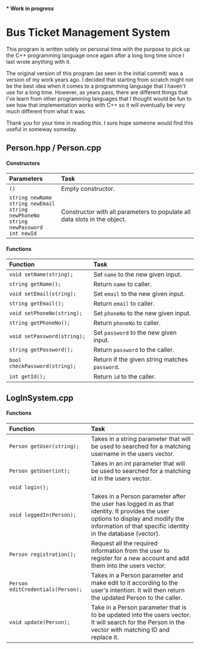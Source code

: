 #### __* Work in progress__

# Bus Ticket Management System

This program is written solely on personal time with the purpose to pick up the C++ programming language once again after a long long time since I last wrote anything with it.

The original version of this program (as seen in the initial commit) was a version of my work years ago. I decided that starting from scratch might not be the best idea when it comes to a programming language that I haven't use for a long time. However, as years pass, there are different things that I've learn from other programming languages that I thought would be fun to see how that implementation works with C++ so it will eventually be very much different from what it was.

Thank you for your time in reading this. I sure hope someone would find this useful in someway someday.

## Person.hpp / Person.cpp

#### Constructors

| Parameters | Task |
|:-----------|:-----------------------------|
| `()` | Empty constructor. |
| `string newName`<br>`string newEmail`<br>`string newPhoneNo`<br>`string newPassword`<br>`int newId` | Constructor with all parameters to populate all data slots in the object. |

#### Functions

| Function | Task |
|:----------------------|:-------------------------|
| `void setName(string);` | Set `name` to the new given input. |
| `string getName();` | Return `name` to caller. |
| `void setEmail(string);` | Set `email` to the new given input. |
| `string getEmail();` | Return `email` to caller. |
| `void setPhoneNo(string);` | Set `phoneNo` to the new given input. |
| `string getPhoneNo();` | Return `phoneNo` to caller. |
| `void setPassword(string);` | Set `password` to the new given input. |
| `string getPassword();` | Return `password` to the caller. |
| `bool checkPassword(string);` | Return if the given string matches `password`. |
| `int getId();` | Return `id` to the caller. |

## LogInSystem.cpp

#### Functions

| Function | Task |
|:----------------------|:-------------------------|
| `Person getUser(string);` | Takes in a string parameter that will be used to searched for a matching username in the users vector. |
| `Person getUser(int);` | Takes in an int parameter that will be used to searched for a matching id in the users vector. |
| `void login();` |   |
| `void loggedIn(Person);` | Takes in a Person parameter after the user has logged in as that identity. It provides the user options to display and modify the information of that specific identity in the database (vector). |
| `Person registration();` | Request all the required information from the user to register for a new account and add them into the users vector. |
| `Person editCredentials(Person);` | Takes in a Person parameter and make edit to it according to the user's intention. It will then return the updated Person to the caller. |
| `void update(Person);` | Take in a Person parameter that is to be updated into the users vector. It will search for the Person in the vector with matching ID and replace it. |
